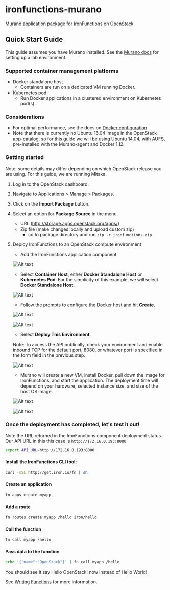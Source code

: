 # ironfunctions-murano

Murano application package for [IronFunctions](https://github.com/iron-io/functions/) on OpenStack.

## Quick Start Guide

This guide assumes you have Murano installed. See the
[Murano docs](http://murano.readthedocs.io/en/stable-kilo/install/index.html#prepare-a-lab-for-murano)
for setting up a lab environment.

### Supported container management platforms

* Docker standalone host
    * Containers are run on a dedicated VM running Docker.
* Kubernetes pod
    * Run Docker applications in a clustered environment on Kubernetes pod(s).

### Considerations

* For optimal performance, see the docs on [Docker configuration](https://github.com/iron-io/functions/blob/master/docs/operating/docker.md)
* Note that there is currently no Ubuntu 16.04 image in the OpenStack app-catalog, so for this guide we will be using Ubuntu 14.04, with AUFS,
pre-installed with the Murano-agent and Docker 1.12.

### Getting started

Note: some details may differ depending on which OpenStack release you are using.
For this guide, we are running Mitaka.

1. Log in to the OpenStack dashboard.

2. Navigate to Applications > Manage > Packages.

3. Click on the __Import Package__ button.

4. Select an option for __Package Source__ in the menu.

    * URL (http://storage.apps.openstack.org/apps/)
    * Zip file (make changes locally and upload custom zip)
        * cd to package directory and run `zip -r ironfunctions.zip`

5. Deploy IronFunctions to an OpenStack compute environment

    * Add the IronFunctions application component

    ![Alt text](https://monosnap.com/file/xEiDqs22ydcYXkO2ClBRtsU2Vi6aRt.png)

    * Select __Container Host__, either __Docker Standalone Host__ or __Kubernetes Pod__.
    For the simplicity of this example, we will select __Docker Standalone Host__.

    ![Alt text](https://monosnap.com/file/u7mzH5pzr6x8JbNHmLbD6h0upNPWhn.png)

    * Follow the prompts to configure the Docker host and hit __Create__.

    ![Alt text](https://monosnap.com/file/HQfox1M5Q6dsftgoSO1R8yaAJHpwId.png)

    ![Alt text](https://monosnap.com/file/tbA0aJZCLm8ABVb00f73Zi3xQaQdMV.png)

    * Select __Deploy This Environment__.

    Note: To access the API publically, check your environment and enable inbound TCP
    for the default port, 8080, or whatever port is specified in the form field in the previous step.

    ![Alt text](https://monosnap.com/file/xLFesE2chuhYGxP1dWp5niTgyUoBVI.png)

    * Murano will create a new VM, install Docker, pull down the image for IronFunctions,
    and start the application. The deployment time will depend on your hardware, selected
    instance size, and size of the host OS image.

    ![Alt text](https://monosnap.com/file/2HpGRe8ko2pBc2aE37i5xpbdAUEdm4.png)

    ![Alt text](https://monosnap.com/file/P8FVHd4ah9nQFiY7SZCIxPRJvfMlxn.png)

### Once the deployment has completed, let's test it out!

Note the URL returned in the IronFunctions component deployment status. Our API URL in this this case is `http://172.16.0.193:8080`

```sh
export API_URL=http://172.16.0.193:8080
```

#### Install the IronFunctions CLI tool:

```sh
curl -sSL http://get.iron.io/fn | sh
```


#### Create an application

```sh
fn apps create myapp
```

#### Add a route

```sh
fn routes create myapp /hello iron/hello
```

#### Call the function

```sh
fn call myapp /hello
```

#### Pass data to the function

```sh
echo '{"name":"OpenStack"}' | fn call myapp /hello
```

You should see it say Hello OpenStack! now instead of Hello World!.

See [Writing Functions](https://github.com/iron-io/functions/blob/master/docs/writing.md) for more information.